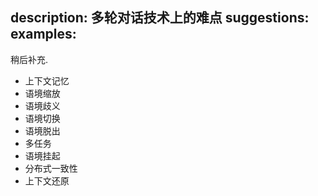description: 多轮对话技术上的难点
suggestions:
examples:
---

稍后补充.

- 上下文记忆
- 语境缩放
- 语境歧义
- 语境切换
- 语境脱出
- 多任务
- 语境挂起
- 分布式一致性
- 上下文还原
